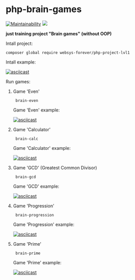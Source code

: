 # php-brain-games
[![Maintainability](https://api.codeclimate.com/v1/badges/3cc817cb8eddc4d21aff/maintainability)](https://codeclimate.com/github/websys-forever/php-brain-games/maintainability) 
![](https://github.com/websys-forever/php-brain-games/workflows/Check%20code/badge.svg)
    
**just training project "Brain games" (without OOP)**

Intall project:    
    
    composer global require websys-forever/php-project-lvl1    

Intall example:    

[![asciicast](https://asciinema.org/a/yA9MaANqJXTQf00dSZNEmo3YY.svg)](https://asciinema.org/a/yA9MaANqJXTQf00dSZNEmo3YY)

Run games:    
    
1) Game 'Even'

        brain-even    
    
    Game 'Even' example:    
    
    [![asciicast](https://asciinema.org/a/hm65jvTpgGiUNxwx7Ab9OYugs.svg)](https://asciinema.org/a/hm65jvTpgGiUNxwx7Ab9OYugs)    

2) Game 'Calculator'    

        brain-calc   
         
    Game 'Calculator' example:    
    
    [![asciicast](https://asciinema.org/a/hm65jvTpgGiUNxwx7Ab9OYugs.svg)](https://asciinema.org/a/hm65jvTpgGiUNxwx7Ab9OYugs)
        
3) Game 'GCD' (Greatest Common Divisor)    

        brain-gcd    
        
    Game 'GCD' example:    
 
    [![asciicast](https://asciinema.org/a/Qk12TvzaU5BLjdIs5DJUL0Ooh.svg)](https://asciinema.org/a/Qk12TvzaU5BLjdIs5DJUL0Ooh)
            
4) Game 'Progression'    

        brain-progression    

    Game 'Progression' example:    

    [![asciicast](https://asciinema.org/a/OKrGXAwuZ8j6auNM5GdyGbRuf.svg)](https://asciinema.org/a/OKrGXAwuZ8j6auNM5GdyGbRuf)
       
5) Game 'Prime'    

        brain-prime    

    Game 'Prime' example:    

    [![asciicast](https://asciinema.org/a/hugNxMv6I2U2OVvGyATP7M82c.svg)](https://asciinema.org/a/hugNxMv6I2U2OVvGyATP7M82c)
